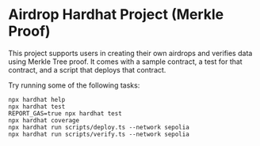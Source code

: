 # Airdrop Hardhat Project (Merkle Proof)

This project supports users in creating their own airdrops and verifies data using Merkle Tree proof.
It comes with a sample contract, a test for that contract, and a script that deploys that contract.

Try running some of the following tasks:

```shell
npx hardhat help
npx hardhat test
REPORT_GAS=true npx hardhat test
npx hardhat coverage
npx hardhat run scripts/deploy.ts --network sepolia
npx hardhat run scripts/verify.ts --network sepolia
```
